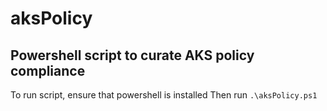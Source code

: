# aksPolicy
Powershell script to curate AKS policy compliance
---------------
To run script, ensure that powershell is installed
Then run
```.\aksPolicy.ps1```
